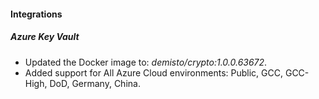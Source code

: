 #### Integrations

##### Azure Key Vault

- Updated the Docker image to: *demisto/crypto:1.0.0.63672*.
- Added support for All Azure Cloud environments: Public, GCC, GCC-High, DoD, Germany, China. 

